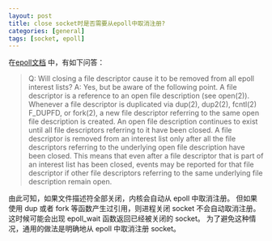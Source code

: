 ```yaml
---
layout: post
title: close socket时是否需要从epoll中取消注册?
categories: [general]
tags: [socket, epoll]
---
```


在[epoll文档](https://man7.org/linux/man-pages/man7/epoll.7.html) 中，有如下问答：

> Q: Will closing a file descriptor cause it to be removed from all epoll interest lists?
> A: Yes, but be aware of the following point.  A file descriptor is a reference to an open file description (see open(2)). Whenever a file descriptor is duplicated via dup(2), dup2(2), fcntl(2) F_DUPFD, or fork(2), a new file descriptor referring to the same open file description is created.  An open file description continues to exist until all file descriptors referring to it have been closed.
> A file descriptor is removed from an interest list only after all the file descriptors referring to the underlying open file description have been closed. This means that even after a file descriptor that is part of an interest list has been closed, events may be reported for that file descriptor if other file descriptors referring to the same underlying file description remain open.  
         
由此可知，如果文件描述符全部关闭，内核会自动从 epoll 中取消注册。
但如果使用 dup 或者 fork 等函数产生过引用，则进程关闭 socket 不会自动取消注册。这时候可能会出现 epoll_wait 函数返回已经被关闭的 socket。
为了避免这种情况，通用的做法是明确地从 epoll 中取消注册 socket。